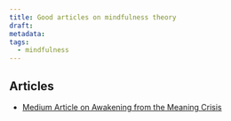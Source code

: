 ```yaml
---
title: Good articles on mindfulness theory
draft: 
metadata: 
tags:
  - mindfulness
---
```

## Articles
- [Medium Article on Awakening from the Meaning Crisis](https://andrewpgsweeny.medium.com/mindfulness-44601edbc124) 